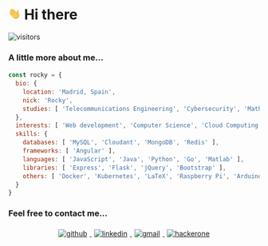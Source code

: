 # <img src="https://raw.githubusercontent.com/ABSphreak/ABSphreak/master/gifs/Hi.gif" width="25px"> Hi there

![visitors](https://visitor-badge.glitch.me/badge?page_id=7Rocky/7Rocky)

### A little more about me...

```js
const rocky = {
  bio: {
    location: 'Madrid, Spain',
    nick: 'Rocky',
    studies: [ 'Telecommunications Engineering', 'Cybersecurity', 'Mathematics' ]
  },
  interests: [ 'Web development', 'Computer Science', 'Cloud Computing', 'Cybersecurity', 'CTF' ],
  skills: {
    databases: [ 'MySQL', 'Cloudant', 'MongoDB', 'Redis' ],
    frameworks: [ 'Angular' ],
    languages: [ 'JavaScript', 'Java', 'Python', 'Go', 'Matlab' ],
    libraries: [ 'Express', 'Flask', 'jQuery', 'Bootstrap' ],
    others: [ 'Docker', 'Kubernetes', 'LaTeX', 'Raspberry Pi', 'Arduino' ]
  }
}
```

### Feel free to contact me...

<p align="center">
	<a href="https://github.com/7Rocky" target="_blank">
		<img alt="github" src="https://img.icons8.com/clouds/100/000000/github.png" style="padding: 5px;" width="10%">
	</a>
	<a href="https://www.linkedin.com/in/roberto-gesteira-minarro/" target="_blank">
		<img alt="linkedin" src="https://img.icons8.com/clouds/100/000000/linkedin.png" style="padding: 5px;" width="10%">
	</a>
	<a href="mailto:rockygitt@gmail.com" target="_blank">
		<img alt="gmail" src="https://img.icons8.com/clouds/100/000000/gmail.png" style="padding: 5px;" width="10%">
	</a>
	<a href="https://hackerone.com/7rocky?type=user" target="_blank">
		<img alt="hackerone" src="https://img.icons8.com/clouds/344/hacking.png" style="padding: 5px;" width="10%">
	</a>
</p>
